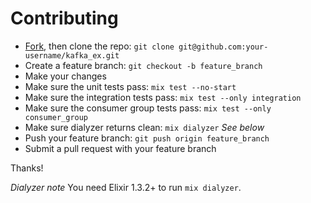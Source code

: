 # Contributing

- [Fork](https://github.com/kafkaex/kafka_ex/fork), then clone the repo: `git clone git@github.com:your-username/kafka_ex.git`
- Create a feature branch: `git checkout -b feature_branch`
- Make your changes
- Make sure the unit tests pass: `mix test --no-start`
- Make sure the integration tests pass: `mix test --only integration`
- Make sure the consumer group tests pass: `mix test --only consumer_group`
- Make sure dialyzer returns clean: `mix dialyzer` *See below*
- Push your feature branch: `git push origin feature_branch`
- Submit a pull request with your feature branch

Thanks!

*Dialyzer note* You need Elixir 1.3.2+ to run `mix dialyzer`.
